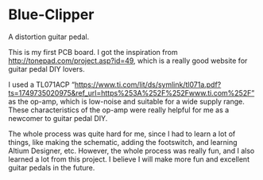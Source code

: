 # Blue-Clipper
A distortion guitar pedal.

This is my first PCB board. I got the inspiration from http://tonepad.com/project.asp?id=49, which is a really good website for guitar pedal DIY lovers.

I used a TL071ACP “https://www.ti.com/lit/ds/symlink/tl071a.pdf?ts=1749735020975&ref_url=https%253A%252F%252Fwww.ti.com%252F” as the op-amp, which is low-noise and suitable for a wide supply range. These characteristics of the op-amp were really helpful for me as a newcomer to guitar pedal DIY.

The whole process was quite hard for me, since I had to learn a lot of things, like making the schematic, adding the footswitch, and learning Altium Designer, etc. However, the whole process was really fun, and I also learned a lot from this project. I believe I will make more fun and excellent guitar pedals in the future.
